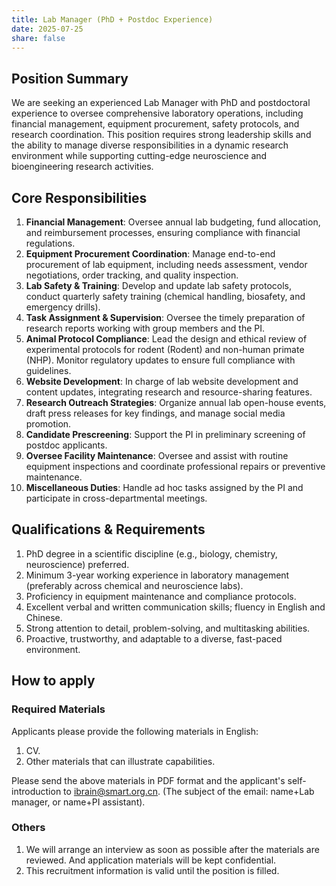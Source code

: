```yaml
---
title: Lab Manager (PhD + Postdoc Experience)
date: 2025-07-25
share: false
---
```

<!--more-->

## Position Summary
We are seeking an experienced Lab Manager with PhD and postdoctoral experience to oversee comprehensive laboratory operations, including financial management, equipment procurement, safety protocols, and research coordination. This position requires strong leadership skills and the ability to manage diverse responsibilities in a dynamic research environment while supporting cutting-edge neuroscience and bioengineering research activities.

## Core Responsibilities
1. **Financial Management**: Oversee annual lab budgeting, fund allocation, and reimbursement processes, ensuring compliance with financial regulations.
2. **Equipment Procurement Coordination**: Manage end-to-end procurement of lab equipment, including needs assessment, vendor negotiations, order tracking, and quality inspection.
3. **Lab Safety & Training**: Develop and update lab safety protocols, conduct quarterly safety training (chemical handling, biosafety, and emergency drills).
4. **Task Assignment & Supervision**: Oversee the timely preparation of research reports working with group members and the PI.
5. **Animal Protocol Compliance**: Lead the design and ethical review of experimental protocols for rodent (Rodent) and non-human primate (NHP). Monitor regulatory updates to ensure full compliance with guidelines.
6. **Website Development**: In charge of lab website development and content updates, integrating research and resource-sharing features.
7. **Research Outreach Strategies**: Organize annual lab open-house events, draft press releases for key findings, and manage social media promotion.
8. **Candidate Prescreening**: Support the PI in preliminary screening of postdoc applicants.
9. **Oversee Facility Maintenance**: Oversee and assist with routine equipment inspections and coordinate professional repairs or preventive maintenance.
10. **Miscellaneous Duties**: Handle ad hoc tasks assigned by the PI and participate in cross-departmental meetings.

## Qualifications & Requirements
1. PhD degree in a scientific discipline (e.g., biology, chemistry, neuroscience) preferred.
2. Minimum 3-year working experience in laboratory management (preferably across chemical and neuroscience labs).
3. Proficiency in equipment maintenance and compliance protocols.
4. Excellent verbal and written communication skills; fluency in English and Chinese.
5. Strong attention to detail, problem-solving, and multitasking abilities.
6. Proactive, trustworthy, and adaptable to a diverse, fast-paced environment.

## How to apply

### Required Materials
Applicants please provide the following materials in English:
1. CV.
2. Other materials that can illustrate capabilities.

Please send the above materials in PDF format and the applicant's self-introduction to ibrain@smart.org.cn.
(The subject of the email: name+Lab manager, or name+PI assistant).

### Others
1. We will arrange an interview as soon as possible after the materials are reviewed. And application materials will be kept confidential.
2. This recruitment information is valid until the position is filled.